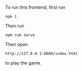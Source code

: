 To run this frontend, first run
```
npm i
```
Then run 
```
npm rum serve
```
Then open 
```
http://127.0.0.1:8080/index.html
```
to play the game.